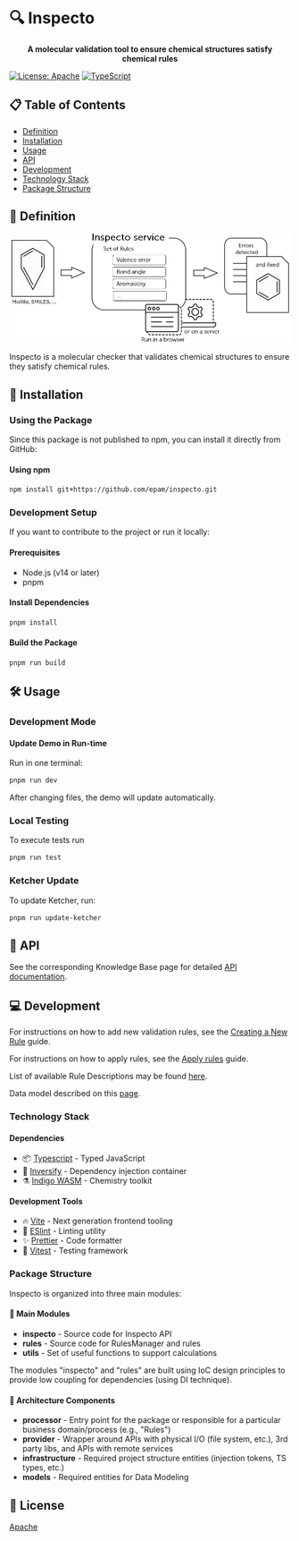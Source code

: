 # 🔍 Inspecto

<p align="center">
  <strong>A molecular validation tool to ensure chemical structures satisfy chemical rules</strong>
</p>

[![License: Apache](https://img.shields.io/badge/License-Apache-yellow.svg)](./LICENSE)
[![TypeScript](https://img.shields.io/badge/TypeScript-4.0-blue)](https://www.typescriptlang.org/)

## 📋 Table of Contents

- [Definition](#-definition)
- [Installation](#-installation)
- [Usage](#-usage)
- [API](#-api)
- [Development](#-development)
- [Technology Stack](#-technology-stack)
- [Package Structure](#-package-structure)

## 🧪 Definition

![Scheme, describing how inspecto is working](./public/description.png)

Inspecto is a molecular checker that validates chemical structures to ensure they satisfy chemical rules.

## 🚀 Installation

### Using the Package

Since this package is not published to npm, you can install it directly from GitHub:

#### Using npm

```bash
npm install git+https://github.com/epam/inspecto.git
```

### Development Setup

If you want to contribute to the project or run it locally:

#### Prerequisites

- Node.js (v14 or later)
- pnpm

#### Install Dependencies

```bash
pnpm install
```

#### Build the Package

```bash
pnpm run build
```

## 🛠️ Usage

### Development Mode

#### Update Demo in Run-time

Run in one terminal:

```bash
pnpm run dev
```

After changing files, the demo will update automatically.

### Local Testing

To execute tests run

```bash
pnpm run test
```

### Ketcher Update

To update Ketcher, run:

```bash
pnpm run update-ketcher
```

## 📘 API

See the corresponding Knowledge Base page for detailed [API documentation](https://github.com/epam/inspecto/wiki/API).

## 💻 Development

For instructions on how to add new validation rules, see the [Creating a New Rule](./creating-new-rule.md) guide.

For instructions on how to apply rules, see the [Apply rules](https://github.com/epam/inspecto/wiki/How-to:-Apply-rules) guide.

List of available Rule Descriptions may be found [here](https://github.com/epam/inspecto/wiki/Rules).

Data model described on this [page](https://github.com/epam/inspecto/wiki/Data-Model).

### Technology Stack

#### Dependencies

- 📦 [Typescript](https://www.typescriptlang.org/) - Typed JavaScript
- 🔄 [Inversify](https://inversify.io/) - Dependency injection container
- ⚗️ [Indigo WASM](https://www.pnpmjs.com/package/indigo-ketcher) - Chemistry toolkit

#### Development Tools

- 🔥 [Vite](https://vitejs.dev/) - Next generation frontend tooling
- 🧹 [ESlint](https://eslint.org/) - Linting utility
- ✨ [Prettier](https://prettier.io/) - Code formatter
- 🧪 [Vitest](https://vitest.dev/) - Testing framework

### Package Structure

Inspecto is organized into three main modules:

#### 🧩 Main Modules

- **inspecto** - Source code for Inspecto API
- **rules** - Source code for RulesManager and rules
- **utils** - Set of useful functions to support calculations

The modules "inspecto" and "rules" are built using IoC design principles to provide low coupling for dependencies (using DI technique).

#### 📐 Architecture Components

- **processor** - Entry point for the package or responsible for a particular business domain/process (e.g., "Rules")
- **provider** - Wrapper around APIs with physical I/O (file system, etc.), 3rd party libs, and APIs with remote services
- **infrastructure** - Required project structure entities (injection tokens, TS types, etc.)
- **models** - Required entities for Data Modeling

## 📄 License

[Apache](./LICENSE)
